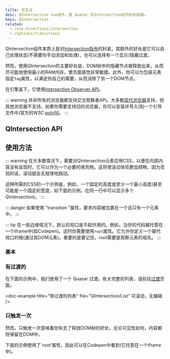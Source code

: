 ```yaml
---
title: 交叉点
desc: QIntersection vue组件，是 Quasar 的Intersection指令的封装器。
keys: QIntersection
related:
  - /vue-directives/intersection
  - /options/transitions
---
```


QIntersection组件本质上是对[Intersection指令](/vue-directives/intersection)的封装，其额外的好处是它可以自己处理状态(不需要你手动添加和处理)，也可以选择有一个显示/隐藏过渡。

然而，使用QIntersection的主要好处是，DOM树中的隐藏节点被释放出来，从而尽可能地使用最小的RAM内存，使页面感觉非常敏捷。此外，你可以为包装元素指定`tag`属性，以满足你自己的需要，从而消除了另一个DOM节点。

在引擎盖下，它使用[Intersection Observer API](https://developer.mozilla.org/en-US/docs/Web/API/Intersection_Observer_API)。

::: warning
并非所有的浏览器都支持交叉观察者API。大多数[现代浏览器](https://caniuse.com/#search=intersection)支持，但其他浏览器不支持。如果你需要支持旧的浏览器，你可以安装并导入(到一个引导文件中)官方的W3C [polyfill](https://github.com/w3c/IntersectionObserver)。
:::

## QIntersection API

<doc-api file="QIntersection" />

## 使用方法

::: warning
在大多数情况下，需要对QIntersection元素应用CSS，以便在内部内容没有呈现时，它可以作为一个必要的填充物。这将使滚动体验更加顺畅，因为否则的话，滚动就会无规律地跳动。

这种所需的CSS的一个示例是，例如，一个固定的高度或至少一个最小高度(甚至可能是一个固定的宽度，如下面的示例，在同一行中可以显示多个QIntersection)。
:::

::: danger
如果使用 "transition "属性，要求内容被包裹在一个且只有一个元素中。
:::

::: tip
在一些边缘情况下，默认的视口是不起作用的。例如，当你的代码被托管在一个iframe中(如Codepen)。这时你需要使用`root`属性。它允许你定义一个替代视口的根(通过其DOM元素)。重要的是要记住，root需要是观察元素的祖先。
:::

### 基本

<doc-example title="基本" file="QIntersection/Basic" rollable no-edit />

### 有过渡的

在下面的示例中，我们使用了一个 Quasar 过渡。有关完整的列表，请前往[过渡](/options/transitions)页面。

<doc-example title="有过渡" file="QIntersection/Transition" scrollable no-edit />

<doc-example title="带过渡的列表" file="QIntersection/List" 可滚动，无编辑 />

### 只触发一次

然而，只触发一次意味着你失去了释放DOM树的好处。无论可见性如何，内容都将保留在DOM中。

<doc-example title="只触发一次" file="QIntersection/Once" scrollable no-edit />

下面的示例使用了`root'属性，因此可以在Codepen中看到(它托管在一个iframe中)。

<doc-example title="根视口" file="QIntersection/Root" scrollable />
